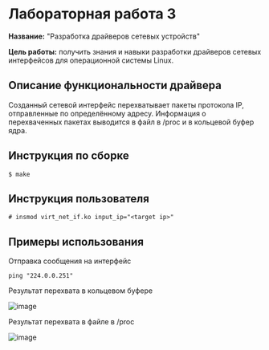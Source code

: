 # Лабораторная работа 3

**Название:** "Разработка драйверов сетевых устройств"

**Цель работы:** получить знания и навыки разработки драйверов сетевых интерфейсов для операционной системы Linux.

## Описание функциональности драйвера

Созданный сетевой интерфейс перехватывает пакеты протокола IP, отправленные по определённому адресу. Информация о перехваченных пакетах выводится в файл в /proc и в кольцевой буфер ядра.


## Инструкция по сборке

`$ make`

## Инструкция пользователя

`# insmod virt_net_if.ko input_ip="<target ip>"`

## Примеры использования
Отправка сообщения на интерфейс

`ping "224.0.0.251"`

Результат перехвата в кольцевом буфере

![image](https://user-images.githubusercontent.com/32123595/173808938-f1dfcef8-4bc0-492a-a9bb-c91bee0f5071.png)

Результат перехвата в файле в /proc

![image](https://user-images.githubusercontent.com/32123595/173808826-94933e7b-ca67-4e37-9a0d-de0c830420be.png)

